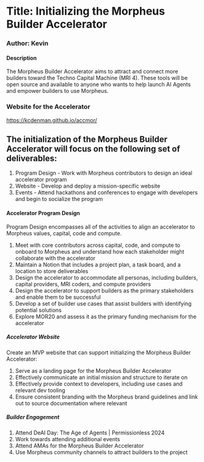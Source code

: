 # Title: Initializing the Morpheus Builder Accelerator
### Author: Kevin 

#### Description

The Morpheus Builder Accelerator aims to attract and connect more builders toward the Techno Capital Machine (MRI 4). 
These tools will be open source and available to anyone who wants to help launch AI Agents and empower builders to use Morpheus.

### Website for the Accelerator
https://kcdenman.github.io/accmor/

## The initialization of the Morpheus Builder Accelerator will focus on the following set of deliverables:

1. Program Design - Work with Morpheus contributors to design an ideal accelerator program
2. Website - Develop and deploy a mission-specific website
3. Events - Attend hackathons and conferences to engage with developers and begin to socialize the program

#### Accelerator Program Design
Program Design encompasses all of the activities to align an accelerator to Morpheus values, capital, code and compute.

1. Meet with core contributors across capital, code, and compute to onboard to Morpheus and understand how each stakeholder might collaborate with the accelerator
2. Maintain a Notion that includes a project plan, a task board, and a location to store deliverables
3. Design the accelerator to accommodate all personas, including builders, capital providers, MRI coders, and compute providers
4. Design the accelerator to support builders as the primary stakeholders and enable them to be successful
5. Develop a set of builder use cases that assist builders with identifying potential solutions 
6. Explore MOR20 and assess it as the primary funding mechanism for the accelerator

##### Accelerator Website
Create an MVP website that can support initializing the Morpheus Builder Accelerator:

1. Serve as a landing page for the Morpheus Builder Accelerator
2. Effectively communicate an initial mission and structure to iterate on
3. Effectively provide context to developers, including use cases and relevant dev tooling
4. Ensure consistent branding with the Morpheus brand guidelines and link out to source documentation where relevant

##### Builder Engagement

1. Attend DeAI Day: The Age of Agents | Permissionless 2024
2. Work towards attending additional events
3. Attend AMAs for the Morpheus Builder Accelerator
4. Use Morpheus community channels to attract builders to the project

